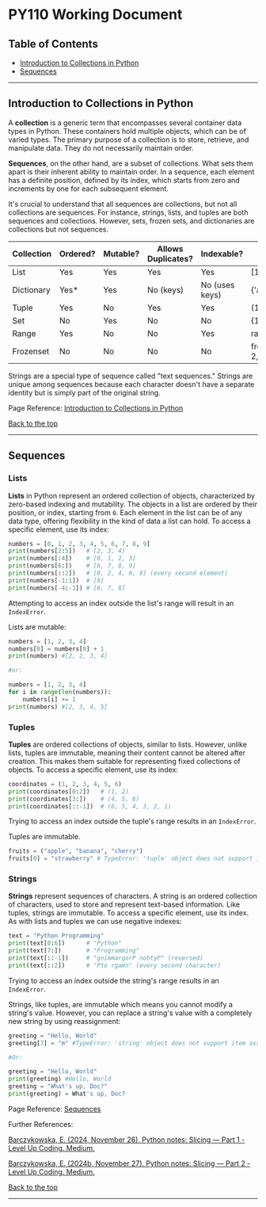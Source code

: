 # PY110 Working Document

<a name="top"></a>

## Table of Contents

- [Introduction to Collections in Python](#introduction-collections-python)
- [Sequences](#sequences)

***

## Introduction to Collections in Python

A **collection** is a generic term that encompasses several container data types in Python. These containers hold multiple objects, which can be of varied types. The primary purpose of a collection is to store, retrieve, and manipulate data. They do not necessarily maintain order.

**Sequences**, on the other hand, are a subset of collections. What sets them apart is their inherent ability to maintain order. In a sequence, each element has a definite position, defined by its index, which starts from zero and increments by one for each subsequent element.

It's crucial to understand that all sequences are collections, but not all collections are sequences. For instance, strings, lists, and tuples are both sequences and collections. However, sets, frozen sets, and dictionaries are collections but not sequences.

| Collection | Ordered? | Mutable? | Allows Duplicates? | Indexable?     | Syntax                 |
| ---------- | -------- | -------- | ------------------ | -------------- | ---------------------- |
| List       | Yes      | Yes      | Yes                | Yes            | [1, 2, 3]            |
| Dictionary | Yes*     | Yes      | No (keys)          | No (uses keys) | {'a': 1, 'b': 2}     |
| Tuple      | Yes      | No       | Yes                | Yes            | (1, 2, 3)            |
| Set        | No       | Yes      | No                 | No             | {1, 2, 3}            |
| Range      | Yes      | No       | No                 | Yes            | range(1, 4)          |
| Frozenset  | No       | No       | No                 | No             | frozenset([1, 2, 3]) |

Strings are a special type of sequence called "text sequences." Strings are unique among sequences because each character doesn't have a separate identity but is simply part of the original string.

Page Reference: [Introduction to Collections in Python](https://launchschool.com/lessons/1b66cd61/assignments/c3630f0c)


[Back to the top](#top)
***


## Sequences

### Lists

**Lists** in Python represent an ordered collection of objects, characterized by zero-based indexing and mutability. The objects in a list are ordered by their position, or index, starting from `0`. Each element in the list can be of any data type, offering flexibility in the kind of data a list can hold. To access a specific element, use its index:

```python 
numbers = [0, 1, 2, 3, 4, 5, 6, 7, 8, 9]
print(numbers[2:5])   # [2, 3, 4]
print(numbers[:4])    # [0, 1, 2, 3]
print(numbers[6:])    # [6, 7, 8, 9]
print(numbers[::2])   # [0, 2, 4, 6, 8] (every second element)
print(numbers[-1:1])  # [9]
print(numbers[-4:-1]) # [6, 7, 8]
```

Attempting to access an index outside the list's range will result in an `IndexError`.

Lists are mutable:

```python
numbers = [1, 2, 3, 4]
numbers[0] = numbers[0] + 1
print(numbers) #[2, 2, 3, 4]

#or:

numbers = [1, 2, 3, 4]
for i in range(len(numbers)):
    numbers[i] += 1
print(numbers) #[2, 3, 4, 5]
```

### Tuples

**Tuples** are ordered collections of objects, similar to lists. However, unlike lists, tuples are immutable, meaning their content cannot be altered after creation. This makes them suitable for representing fixed collections of objects. To access a specific element, use its index:

```python
coordinates = (1, 2, 3, 4, 5, 6)
print(coordinates[0:2])   # (1, 2)
print(coordinates[3:])    # (4, 5, 6)
print(coordinates[::-1])  # (6, 5, 4, 3, 2, 1)
```

Trying to access an index outside the tuple's range results in an `IndexError`.

Tuples are immutable. 

```python
fruits = ("apple", "banana", "cherry")
fruits[0] = "strawberry" # TypeError: 'tuple' object does not support item assignment
```

### Strings

**Strings** represent sequences of characters. A string is an ordered collection of characters, used to store and represent text-based information. Like tuples, strings are immutable. To access a specific element, use its index. As with lists and tuples we can use negative indexes:

```python
text = "Python Programming"
print(text[0:6])      # "Python"
print(text[7:])       # "Programming"
print(text[::-1])     # "gnimmargorP nohtyP" (reversed)
print(text[::2])      # "Pto rgamn" (every second character)
```

Trying to access an index outside the string's range results in an `IndexError`.

Strings, like tuples, are immutable which means you cannot modify a string's value. However, you can replace a string's value with a completely new string by using reassignment:

```python
greeting = "Hello, World"
greeting[7] = "m" #TypeError: 'string' object does not support item assignment

#Or:

greeting = "Hello, World"
print(greeting) #Hello, World
greeting = "What's up, Doc?"
print(greeting) = What's up, Doc?
```

Page Reference: [Sequences](https://launchschool.com/lessons/1b66cd61/assignments/90b357b4)

Further References:

[Barczykowska, E. (2024, November 26). Python notes: Slicing — Part 1 - Level Up Coding. Medium.](https://medium.com/gitconnected/python-notes-slicing-part-1-73209d5cbb02)

[Barczykowska, E. (2024b, November 27). Python notes: Slicing — Part 2 - Level Up Coding. Medium.](https://medium.com/gitconnected/python-notes-slicing-part-2-41f2e95ebef5)


[Back to the top](#top)
***